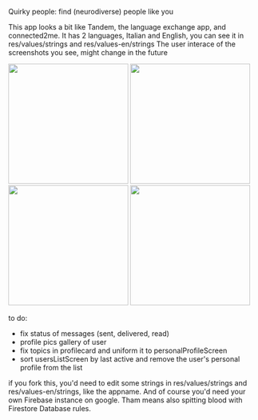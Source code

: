 Quirky people: find (neurodiverse) people like you

This app looks a bit like Tandem, the language exchange app, and connected2me. It has 2 languages, Italian and English, you can see it in res/values/strings and res/values-en/strings
The user interace of the screenshots you see, might change in the future

<img src="https://github.com/user-attachments/assets/737d0b82-a833-48fb-9594-7f5904a1acfa" width="240">
<img src="https://github.com/user-attachments/assets/a252e893-e6c2-4a38-ae2c-f2a8345f7871" width="240">
<img src="https://github.com/user-attachments/assets/c9e6e10d-30a6-499a-9c0d-be37e601412d" width="240">
<img src="https://github.com/user-attachments/assets/864c3825-1e68-438e-a70a-ade4a72b3ae9" width="240">

to do:
- fix status of messages (sent, delivered, read)
- profile pics gallery of user
- fix topics in profilecard and uniform it to personalProfileScreen
- sort usersListScreen by last active and remove the user's personal profile from the list

if you fork this, you'd need to edit some strings in res/values/strings and res/values-en/strings, like the appname. And of course you'd need your own Firebase instance on google. Tham means also spitting blood with Firestore Database rules.



